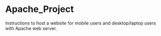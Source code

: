 # Apache_Project
Instructions to host a website for mobile users and desktop/laptop users with Apache web server.
